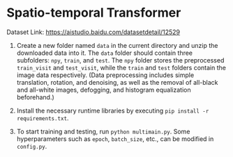 # Spatio-temporal Transformer

Dataset Link: https://aistudio.baidu.com/datasetdetail/12529 

1. Create a new folder named `data` in the current directory and unzip the downloaded data into it. The `data` folder should contain three subfolders: `npy`, `train`, and `test`. The `npy` folder stores the preprocessed `train_visit` and `test_visit`, while the `train` and `test` folders contain the image data respectively. (Data preprocessing includes simple translation, rotation, and denoising, as well as the removal of all-black and all-white images, defogging, and histogram equalization beforehand.)

2. Install the necessary runtime libraries by executing `pip install -r requirements.txt`.

3. To start training and testing, run `python multimain.py`. Some hyperparameters such as `epoch`, `batch_size`, etc., can be modified in `config.py`.
